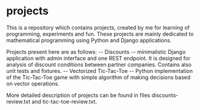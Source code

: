 # projects
This is a repository which contains projects, created by me for learning of programming, experiments and fun. These projects are mainly dedicated to mathematical programming using Python and Django applications.

Projects present here are as follows:
-- Discounts -- minimalistic Django application with admin interface and one REST endpoint. It is designed for analysis of discount conditions between partner companies. Contains also unit tests and fixtures.
-- Vectorized Tic-Tac-Toe -- Python implementation of the Tic-Tac-Toe game with simple algorithm of making decisions based on vector operations.

More detailed description of projects can be found in files discounts-review.txt and tic-tac-toe-review.txt.
